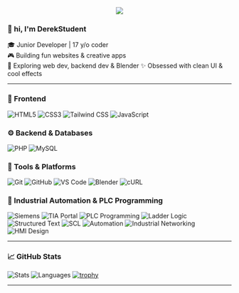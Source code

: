 <!-- Banner -->
<p align="center">
  <img src="https://capsule-render.vercel.app/api?type=waving&color=f2ebe2&height=200&section=header&text=Hey,%20I'm%20DerekStudent!&fontSize=40&fontColor=ffffff" />
</p>

### 👋 hi, I'm DerekStudent

🎓 Junior Developer | 17 y/o coder  
🎮 Building fun websites & creative apps  
🧪 Exploring web dev, backend dev & Blender
✨ Obsessed with clean UI & cool effects  

---

### 🚀 Frontend  
![HTML5](https://img.shields.io/badge/HTML5-E34F26?style=for-the-badge&logo=html5&logoColor=white)
![CSS3](https://img.shields.io/badge/CSS3-1572B6?style=for-the-badge&logo=css3&logoColor=white)
![Tailwind CSS](https://img.shields.io/badge/Tailwind_CSS-06B6D4?style=for-the-badge&logo=tailwindcss&logoColor=white)
![JavaScript](https://img.shields.io/badge/JavaScript-F7DF1E?style=for-the-badge&logo=javascript&logoColor=black)

### ⚙️ Backend & Databases  
![PHP](https://img.shields.io/badge/PHP-777BB4?style=for-the-badge&logo=php&logoColor=white)
![MySQL](https://img.shields.io/badge/MySQL-4479A1?style=for-the-badge&logo=mysql&logoColor=white)

### 🧰 Tools & Platforms  
![Git](https://img.shields.io/badge/Git-F05032?style=for-the-badge&logo=git&logoColor=white)
![GitHub](https://img.shields.io/badge/GitHub-181717?style=for-the-badge&logo=github&logoColor=white)
![VS Code](https://img.shields.io/badge/VS_Code-007ACC?style=for-the-badge&logo=visualstudiocode&logoColor=white)
![Blender](https://img.shields.io/badge/Blender-F5792A?style=for-the-badge&logo=blender&logoColor=white)
![cURL](https://img.shields.io/badge/cURL-073551?style=for-the-badge&logo=curl&logoColor=white)


### 🤖 Industrial Automation & PLC Programming  
![Siemens](https://img.shields.io/badge/Siemens-009999?style=for-the-badge&logo=siemens&logoColor=white)
![TIA Portal](https://img.shields.io/badge/TIA_Portal-007396?style=for-the-badge&logo=siemens&logoColor=white)
![PLC Programming](https://img.shields.io/badge/PLC_Programming-0F5F4C?style=for-the-badge&logo=plc&logoColor=white)
![Ladder Logic](https://img.shields.io/badge/Ladder_Logic-F7B500?style=for-the-badge&logo=plc&logoColor=black)
![Structured Text](https://img.shields.io/badge/Structured_Text-0F5F4C?style=for-the-badge&logo=plc&logoColor=white)
![SCL](https://img.shields.io/badge/SCL-FF8800?style=for-the-badge&logo=siemens&logoColor=white)
![Automation](https://img.shields.io/badge/Automation-00A86B?style=for-the-badge&logo=automation&logoColor=white)
![Industrial Networking](https://img.shields.io/badge/Industrial_Networking-0066CC?style=for-the-badge&logo=cisco&logoColor=white)
![HMI Design](https://img.shields.io/badge/HMI_Design-FF6600?style=for-the-badge&logo=siemens&logoColor=white)




---

### 📈 GitHub Stats
![Stats](https://github-readme-stats.vercel.app/api?username=DerekStudent&show_icons=true&theme=radical)
![Languages](https://github-readme-stats.vercel.app/api/top-langs/?username=DerekStudent&layout=compact&theme=radical)
[![trophy](https://github-profile-trophy.vercel.app/?username=DerekStudent&theme=onedark&row=1&column=7)](https://github.com/ryo-ma/github-profile-trophy)


---
